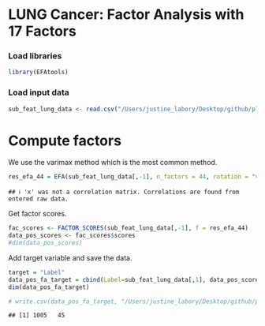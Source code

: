 LUNG Cancer: Factor Analysis with 17 Factors
================

### Load libraries

``` r
library(EFAtools)
```

### Load input data

``` r
sub_feat_lung_data <- read.csv("/Users/justine_labory/Desktop/github/plantnet/Metabolomic_project/lung_project/data/LUNG_T.Feat.Select.csv")
```

# Compute factors

We use the varimax method which is the most common method.

``` r
res_efa_44 = EFA(sub_feat_lung_data[,-1], n_factors = 44, rotation = "varimax", type = "EFAtools")
```

    ## ℹ 'x' was not a correlation matrix. Correlations are found from entered raw data.

Get factor scores.

``` r
fac_scores <- FACTOR_SCORES(sub_feat_lung_data[,-1], f = res_efa_44)
data_pos_scores <- fac_scores$scores
#dim(data_pos_scores)
```

Add target variable and save the data.

``` r
target = "Label"
data_pos_fa_target = cbind(Label=sub_feat_lung_data[,1], data_pos_scores)
dim(data_pos_fa_target)

# write.csv(data_pos_fa_target, "/Users/justine_labory/Desktop/github/plantnet/Metabolomic_project/lung_project/data/LUNG.FA.44F.csv", row.names = F)
```

    ## [1] 1005   45
